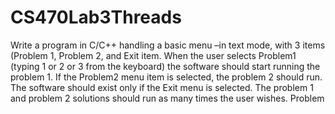 # CS470Lab3Threads
Write a program in C/C++ handling a basic menu –in text mode, with 3 items (Problem 1, Problem 2, and Exit item. When the user selects Problem1 (typing 1 or 2 or 3 from the keyboard) the software should start running the problem 1. If the Problem2 menu item is selected, the problem 2 should run. The software should exist only if the Exit menu is selected. The problem 1 and problem 2 solutions should run as many times the user wishes. Problem
